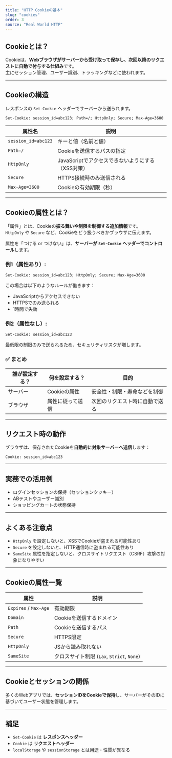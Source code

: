 ```yaml
---
title: "HTTP Cookieの基本"
slug: "cookies"
order: 3
source: "Real World HTTP"
---
```


## Cookieとは？

Cookieは、**Webブラウザがサーバーから受け取って保存し、次回以降のリクエストに自動で付与する仕組み**です。  
主にセッション管理、ユーザー識別、トラッキングなどに使われます。

---

## Cookieの構造

レスポンスの `Set-Cookie` ヘッダーでサーバーから送られます。

```
Set-Cookie: session_id=abc123; Path=/; HttpOnly; Secure; Max-Age=3600
```

| 属性名 | 説明 |
|--------|------|
| `session_id=abc123` | キーと値（名前と値） |
| `Path=/` | Cookieを送信するパスの指定 |
| `HttpOnly` | JavaScriptでアクセスできないようにする（XSS対策） |
| `Secure` | HTTPS接続時のみ送信される |
| `Max-Age=3600` | Cookieの有効期限（秒） |

---

## Cookieの属性とは？

「属性」とは、Cookieの**振る舞いや制限を制御する追加情報**です。  
`HttpOnly` や `Secure` など、Cookieをどう扱うべきかブラウザに伝えます。

属性を「つける or つけない」は、**サーバーが `Set-Cookie` ヘッダーでコントロール**します。

### 例1（属性あり）:

```http
Set-Cookie: session_id=abc123; HttpOnly; Secure; Max-Age=3600
```

この場合は以下のようなルールが働きます：

- JavaScriptからアクセスできない
- HTTPSでのみ送られる
- 1時間で失効

### 例2（属性なし）:

```http
Set-Cookie: session_id=abc123
```

最低限の制限のみで送られるため、セキュリティリスクが増します。

### ✅ まとめ

| 誰が設定する？ | 何を設定する？ | 目的 |
|----------------|----------------|------|
| サーバー | Cookieの属性 | 安全性・制限・寿命などを制御 |
| ブラウザ | 属性に従って送信 | 次回のリクエスト時に自動で送る |

---

## リクエスト時の動作

ブラウザは、保存されたCookieを**自動的に対象サーバーへ送信**します：

```
Cookie: session_id=abc123
```

---

## 実務での活用例

- ログインセッションの保持（セッションクッキー）
- ABテストやユーザー識別
- ショッピングカートの状態保持

---

## よくある注意点

- `HttpOnly` を設定しないと、XSSでCookieが盗まれる可能性あり
- `Secure` を設定しないと、HTTP通信時に盗まれる可能性あり
- `SameSite` 属性を指定しないと、クロスサイトリクエスト（CSRF）攻撃の対象になりやすい

---

## Cookieの属性一覧

| 属性 | 説明 |
|------|------|
| `Expires` / `Max-Age` | 有効期限 |
| `Domain` | Cookieを送信するドメイン |
| `Path` | Cookieを送信するパス |
| `Secure` | HTTPS限定 |
| `HttpOnly` | JSから読み取れない |
| `SameSite` | クロスサイト制限 (`Lax`, `Strict`, `None`) |

---

## Cookieとセッションの関係

多くのWebアプリでは、**セッションIDをCookieで保持**し、サーバーがそのIDに基づいてユーザー状態を管理します。

---

## 補足

- `Set-Cookie` は **レスポンスヘッダー**
- `Cookie` は **リクエストヘッダー**
- `localStorage` や `sessionStorage` とは用途・性質が異なる
